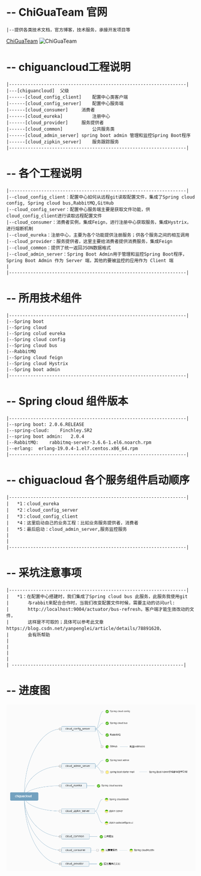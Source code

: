 # -- ChiGuaTeam 官网
	|--提供各类技术文档，官方博客，技术服务，承接开发项目等
[ChiGuaTeam](https://www.chiguateam.com/)
![ChiGuaTeam](https://qny.chiguateam.com/image/logo.png "ChiGuaTeam")
	
		
# -- chiguancloud工程说明
	|------------------------------------------------------------------|
	|---[chiguancloud]	父级
	|------[cloud_config_client]	配置中心类客户端
	|------[cloud_config_server]	配置中心服务端
	|------[cloud_consumer]		消费者
	|------[cloud_eureka]			注册中心
	|------[cloud_provider]		服务提供者
	|------[cloud_common]			公共服务类
	|------[cloud_admin_server]	spring boot admin 管理和监控Spring Boot程序
	|------[cloud_zipkin_server]	服务跟踪服务
	|------------------------------------------------------------------|

# -- 各个工程说明
	|------------------------------------------------------------------|
	|--cloud_config_client：配置中心如何从远程git读取配置文件，集成了Spring cloud config, Spring cloud bus,RabbitMQ,GitHub
	|--cloud_config_server：配置中心服务端主要是获取文件功能，供cloud_config_client进行读取远程配置文件
	|--cloud_consumer：消费者实例，集成Feign，进行注册中心获取服务，集成Hystrix，进行熔断机制
	|--cloud_eureka：注册中心，主要为各个功能提供注册服务；供各个服务之间的相互调用
	|--cloud_provider：服务提供者，这里主要给消费者提供消费服务，集成Feign
	|--cloud_common：提供了统一返回JSON数据格式
	|--cloud_admin_server：Spring Boot Admin用于管理和监控Spring Boot程序，Spring Boot Admin 作为 Server 端，其他的要被监控的应用作为 Client 端
	|					
	|------------------------------------------------------------------|
	
# -- 所用技术组件
	|------------------------------------------------------------------|
	|--Spring boot
	|--Spring cloud
	|--Spring colud eureka
	|--Spring cloud config
	|--Spring cloud bus
	|--RabbitMQ
	|--Spring cloud feign
	|--Spring cloud Hystrix
	|--Spring boot admin
	|------------------------------------------------------------------|

# --	 Spring cloud	 组件版本
	|------------------------------------------------------------------|
	|--spring boot:	2.0.6.RELEASE
	|--spring-cloud:	Finchley.SR2
	|--spring boot admin:	2.0.4
	|--RabbitMQ:	rabbitmq-server-3.6.6-1.el6.noarch.rpm
	|--erlang:	erlang-19.0.4-1.el7.centos.x86_64.rpm
	|------------------------------------------------------------------|
	
# --	 chiguacloud	各个服务组件启动顺序
	|------------------------------------------------------------------|
	|	*1：cloud_eureka
	|	*2：cloud_config_server
	|	*3：cloud_config_client
	|	*4：这里启动自己的业务工程：比如业务服务提供者，消费者
	|	*5：最后启动：cloud_admin_server,服务监控服务
	|
	|
	|------------------------------------------------------------------|

# --	采坑注意事项
	|------------------------------------------------------------------|
	|	*1：在配置中心搭建时，我们集成了Spring cloud bus 此服务，此服务我使用git
	|		与rabbit来配合合作时，当我们改变配置文件时候，需要主动的访问url:
	|		http://localhost:9004/actuator/bus-refresh，客户端才能生效改动的文件，
	|		这样是不可取的；具体可以参考此文章https://blog.csdn.net/yanpenglei/article/details/78891620，
	|		会有所帮助
	|
	|
	|
	|
	| ----------------------------------------------------------------|	

# --	进度图
![Image text](https://raw.githubusercontent.com/zhoulibo1988/config-repo/master/config/chiguacloud.png)
	
	
	